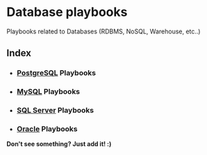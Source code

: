 # Database playbooks   

Playbooks related to Databases (RDBMS, NoSQL, Warehouse, etc..)   

## Index

* ### [PostgreSQL](postgres/README.md) Playbooks
* ### [MySQL](mysql/README.md) Playbooks
* ### [SQL Server](sqlserver/README.md) Playbooks
* ### [Oracle](oracle/README.md) Playbooks

**Don't see something? Just add it! :)**   
